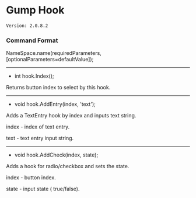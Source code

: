 # Gump Hook

`Version: 2.0.8.2`

### Command Format

NameSpace.name(requiredParameters, [optionalParameters=defaultValue]);

***

- int hook.Index();

Returns button index to select by this hook.

***

- void hook.AddEntry(index, 'text');

Adds a TextEntry hook by index and inputs text string.

index - index of text entry.

text - text entry input string.
***

- void hook.AddCheck(index, state);

Adds a hook for radio/checkbox and sets the state.

index - button index.

state - input state ( true/false).
